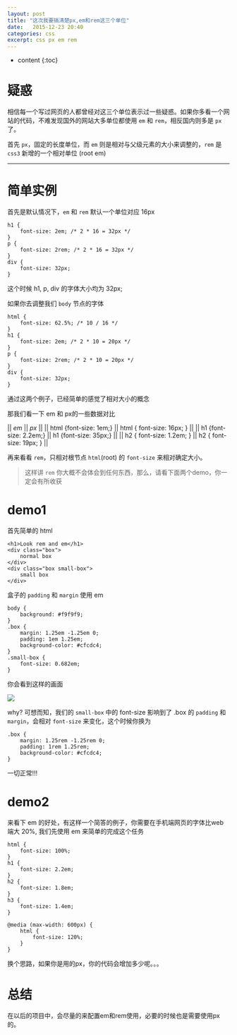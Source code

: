 ```yaml
---
layout: post
title: "这次我要搞清楚px,em和rem这三个单位"
date:   2015-12-23 20:40
categories: css
excerpt: css px em rem
---
```


* content
{:toc}

# 疑惑

相信每一个写过网页的人都曾经对这三个单位表示过一些疑惑。如果你多看一个网站的代码，不难发现国外的网站大多单位都使用 `em` 和 `rem`，相反国内则多是 `px` 了。

首先 `px`，固定的长度单位，而 `em` 则是相对与父级元素的大小来调整的，`rem` 是 `css3` 新增的一个相对单位 (root em)

---

# 简单实例

首先是默认情况下，`em` 和 `rem` 默认一个单位对应 16px

    h1 {
        font-size: 2em; /* 2 * 16 = 32px */
    }
    p {
        font-size: 2rem; /* 2 * 16 = 32px */
    }
    div {
        font-size: 32px;
    }

这个时候 h1, p, div 的字体大小均为 32px;

如果你去调整我们 `body` 节点的字体

    html {
        font-size: 62.5%; /* 10 / 16 */
    }
    h1 {
        font-size: 2em; /* 2 * 10 = 20px */
    }
    p {
        font-size: 2rem; /* 2 * 10 = 20px */
    }
    div {
        font-size: 32px;
    }

通过这两个例子，已经简单的感觉了相对大小的概念

那我们看一下 em 和 px的一些数据对比

|| *em* || *px* ||
|| html {font-size: 1em;} || html { font-size: 16px; } ||
|| h1 {font-size: 2.2em;} || h1 {font-size: 35px;} ||
|| h2 { font-size: 1.2em; } || h2 { font-size: 19px; } ||

再来看看 `rem`，只相对根节点 `html`(root) 的 `font-size` 来相对确定大小。

> 这样讲 `rem` 你大概不会体会到任何东西，那么，请看下面两个demo，你一定会有所收获

# demo1

首先简单的 html

    <h1>Look rem and em</h1>
    <div class="box">
        normal box
    </div>
    <div class="box small-box">
        small box
    </div>

盒子的 `padding` 和 `margin` 使用 em

    body {
        background: #f9f9f9;
    }
    .box {
        margin: 1.25em -1.25em 0;
        padding: 1em 1.25em;
        background-color: #cfcdc4;
    }
    .small-box {
        font-size: 0.682em;
    }

你会看到这样的画面

![](http://ww1.sinaimg.cn/mw690/baa3278fgw1ez9wz3jlckj20o20583yl.jpg)

why? 可想而知，我们的 `small-box` 中的 font-size 影响到了 .box 的 `padding` 和 `margin`，会相对 `font-size` 来变化，这个时候你换为

    .box {
        margin: 1.25rem -1.25rem 0;
        padding: 1rem 1.25rem;
        background-color: #cfcdc4;
    }

一切正常!!!

# demo2

来看下 em 的好处，有这样一个简答的例子，你需要在手机端网页的字体比web端大 20%, 我们先使用 em 来简单的完成这个任务

    html {
        font-size: 100%;
    }
    h1 {
        font-size: 2.2em;
    }
    h2 {
        font-size: 1.8em;
    }
    h3 {
        font-size: 1.4em;
    }

    @media (max-width: 600px) {
        html {
            font-size: 120%;
        }
    }

换个思路，如果你是用的px，你的代码会增加多少呢。。。

# 总结

在以后的项目中，会尽量的来配置em和rem使用，必要的时候也是需要使用px的。
